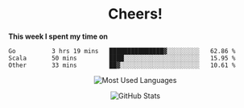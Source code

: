 <h1 align="center">Cheers!</h1>

**This week I spent my time on**
<!--START_SECTION:waka-->

```text
Go          3 hrs 19 mins   ███████████████▓░░░░░░░░░   62.86 %
Scala       50 mins         ████░░░░░░░░░░░░░░░░░░░░░   15.95 %
Other       33 mins         ██▓░░░░░░░░░░░░░░░░░░░░░░   10.61 %
```

<!--END_SECTION:waka-->

<p align="center"><img src="https://github-readme-stats.vercel.app/api/top-langs/?username=thnkrn&layout=compact&hide=html&theme=tokyonight" alt="Most Used Languages" /></p>

<p align="center"><img src="https://github-readme-stats.vercel.app/api?username=thnkrn&show_icons=true&count_private=true&theme=tokyonight" alt="GitHub Stats" /></p>

<!-- <p align="center"><a href="https://wakatime.com"><img src="https://wakatime.com/share/@thnkrn/40092326-d1bd-471b-89da-9a7c63939402.png" /></p>
 -->
